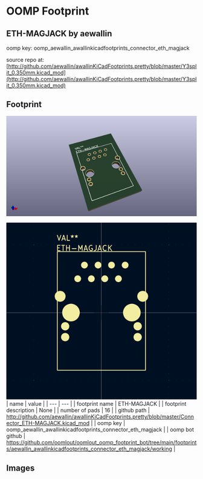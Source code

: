 # OOMP Footprint  
## ETH-MAGJACK  by aewallin  
  
oomp key: oomp_aewallin_awallinkicadfootprints_connector_eth_magjack  
  
source repo at: [http://github.com/aewallin/awallinKiCadFootprints.pretty/blob/master/Y3split_0.350mm.kicad_mod](http://github.com/aewallin/awallinKiCadFootprints.pretty/blob/master/Y3split_0.350mm.kicad_mod)  
## Footprint  
  
[![working_kicad_pcb_3d.png](working_kicad_pcb_3d_600.png)](working_kicad_pcb_3d.png)  
  
[![working.png](working_600.png)](working.png)  
| name | value | 
| --- | --- | 
| footprint name | ETH-MAGJACK | 
| footprint description | None | 
| number of pads | 16 | 
| github path | http://github.com/aewallin/awallinKiCadFootprints.pretty/blob/master/Connector_ETH-MAGJACK.kicad_mod | 
| oomp key | oomp_aewallin_awallinkicadfootprints_connector_eth_magjack | 
| oomp bot github | https://github.com/oomlout/oomlout_oomp_footprint_bot/tree/main/footprints/aewallin_awallinkicadfootprints_connector_eth_magjack/working | 
## Images  
